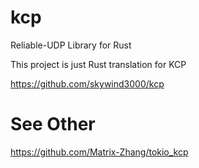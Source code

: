 # kcp
Reliable-UDP Library for Rust

This project is just Rust translation for KCP

https://github.com/skywind3000/kcp

# See Other
https://github.com/Matrix-Zhang/tokio_kcp
